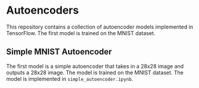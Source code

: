 # Autoencoders

This repository contains a collection of autoencoder models implemented in TensorFlow. The first model is trained on the MNIST dataset. 

## Simple MNIST Autoencoder

The first model is a simple autoencoder that takes in a 28x28 image and outputs a 28x28 image. The model is trained on the MNIST dataset. The model is implemented in `simple_autoencoder.ipynb`.